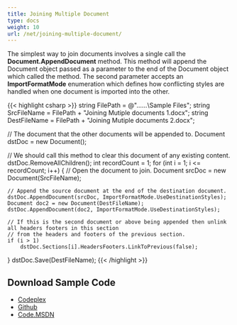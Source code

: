 ```yaml
---
title: Joining Multiple Document
type: docs
weight: 10
url: /net/joining-multiple-document/
---
```


The simplest way to join documents involves a single call the **Document.AppendDocument** method. This method will append the Document object passed as a parameter to the end of the Document object which called the method. The second parameter accepts an **ImportFormatMode** enumeration which defines how conflicting styles are handled when one document is imported into the other.

{{< highlight csharp >}}
string FilePath = @"..\..\..\Sample Files\";
string SrcFileName = FilePath + "Joining Mutiple documents 1.docx";
string DestFileName = FilePath + "Joining Mutiple documents 2.docx";

// The document that the other documents will be appended to.
Document dstDoc = new Document();

// We should call this method to clear this document of any existing content.
dstDoc.RemoveAllChildren();
int recordCount = 1;
for (int i = 1; i <= recordCount; i++)
{
    // Open the document to join.
    Document srcDoc = new Document(SrcFileName);

    // Append the source document at the end of the destination document.
    dstDoc.AppendDocument(srcDoc, ImportFormatMode.UseDestinationStyles);
    Document doc2 = new Document(DestFileName);
    dstDoc.AppendDocument(doc2, ImportFormatMode.UseDestinationStyles);

    // If this is the second document or above being appended then unlink all headers footers in this section
    // from the headers and footers of the previous section.
    if (i > 1)
        dstDoc.Sections[i].HeadersFooters.LinkToPrevious(false);
}
dstDoc.Save(DestFileName);
{{< /highlight >}}
## **Download Sample Code**
- [Codeplex](https://asposeopenxml.codeplex.com/releases/view/617779)
- [Github](https://github.com/aspose-words/Aspose.Words-for-.NET/releases/tag/MissingFeaturesofOpenXMLWordsv1.1)
- [Code.MSDN](https://code.msdn.microsoft.com/Missing-Features-in-6a2c882b)
